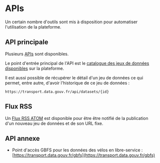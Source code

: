# APIs

Un certain nombre d'outils sont mis à disposition pour automatiser l'utilisation de la plateforme.

## API principale

Plusieurs [APIs](https://transport.data.gouv.fr/swaggerui) sont disponibles.

Le point d'entrée principal de l'API est le [catalogue des jeux de données disponibles](https://transport.data.gouv.fr/api/datasets) sur la plateforme.

Il est aussi possible de récupérer le détail d'un jeu de données ce qui permet, entre autre, d'avoir l'historique de ce jeu de données :

```
https://transport.data.gouv.fr/api/datasets/{id}
```

## Flux RSS

Un [Flux RSS ATOM](https://transport.data.gouv.fr/atom.xml) est disponible pour être être notifié de la publication d'un nouveau jeu de données et de son URL fixe.

## API annexe

* Point d'accès GBFS pour les données des vélos en libre-service : [https://transport.data.gouv.fr/gbfs](https://transport.data.gouv.fr/gbfs)
